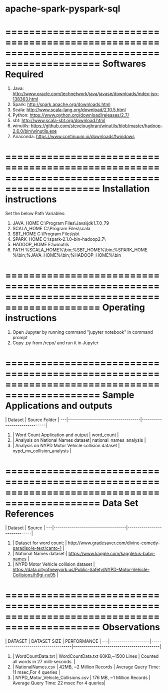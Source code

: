 # apache-spark-pyspark-sql

==============================================================================================
Softwares Required 
==============================================================================================
1. Java: http://www.oracle.com/technetwork/java/javase/downloads/index-jsp-138363.html
2. Spark: http://spark.apache.org/downloads.html
3. Scala: http://www.scala-lang.org/download/2.10.5.html
4. Python: https://www.python.org/download/releases/2.7/
5. sbt: http://www.scala-sbt.org/download.html
6. winutils: https://github.com/steveloughran/winutils/blob/master/hadoop-2.6.0/bin/winutils.exe
7. Anaconda: https://www.continuum.io/downloads#windows

==============================================================================================
Installation instructions
==============================================================================================
Set the below Path Variables:

1. JAVA_HOME	C:\Program Files\Java\jdk1.7.0_79
2. SCALA_HOME	C:\Program Files\scala
3. SBT_HOME	C:\Program Files\sbt
4. SPARK_HOME	C:\spark-2.1.0-bin-hadoop2.7\
5. HADOOP_HOME	E:\winutils
6. PATH	%SCALA_HOME%\bin;%SBT_HOME%\bin;%SPARK_HOME %\bin;%JAVA_HOME%\bin;%HADOOP_HOME%\bin

==============================================================================================
Operating instructions
==============================================================================================
1. Open Jupyter by running command "jupyter notebook" in command prompt
2. Copy .py from /repo/ and run it in Jupyter

==============================================================================================
Sample Applications and outputs
==============================================================================================
   |  Dataset                           | Source Folder                |
---|------------------------------------|------------------------------|
1. |  Word Count Application and output	|  word_count                  |
2. |  Analysis on National Names dataset|  national_names_analysis     |
3. |  Analysis on NYPD Motor Vehicle collision dataset	|  nypd_mv_collision_analysis  |
 		        

==============================================================================================
Data Set References
==============================================================================================
   |  Dataset                           | Source                 |
---|------------------------------------|------------------------------|
1. |  Dataset for word count:	|  http://www.gradesaver.com/divine-comedy-paradiso/e-text/canto-1                  |
2. |  National Names dataset:|  https://www.kaggle.com/kaggle/us-baby-names    |
3. |  NYPD Motor Vehicle collision dataset	|  https://data.cityofnewyork.us/Public-Safety/NYPD-Motor-Vehicle-Collisions/h9gi-nx95  |

		
==============================================================================================
Observations
==============================================================================================
   |  DATASET		|	DATASET SIZE                   |	PERFORMANCE                        |
---|--------------------|--------------------------------------|-------------------------------------------|
1. | WordCountData.txt	| WordCountData.txt 60KB,~1500 Lines   | Counted all words in 27 milli-seconds.    |
2. | NationalNames.csv	| 42MB,	 ~2 Million Records	       | Average Query Time: 11 msec,For 4 queries |
3. | NYPD_Motor_Vehicle_Collisions.csv	| 176 MB, ~1 Million Records    | Average Query Time: 22 msec  For 4 queries|      
   
